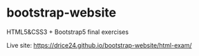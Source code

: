 # bootstrap-website
HTML5&amp;CSS3 + Bootstrap5 final exercises

Live site: https://drice24.github.io/bootstrap-website/html-exam/
